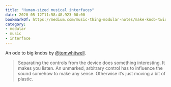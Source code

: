 ```yaml
---
title: "Human-sized musical interfaces"
date: 2020-05-12T11:58:48.923-00:00
bookmarkOf: https://medium.com/music-thing-modular-notes/make-knob-twiddling-great-again-47065a346c2
category:
- modular
- music
- interface
---
```

An ode to big knobs by [@tomwhitwell](https://twitter.com/tomwhitwell).

> Separating the controls from the device does something interesting. It makes you listen. An unmarked, arbitrary control has to influence the sound somehow to make any sense. Otherwise it’s just moving a bit of plastic.
